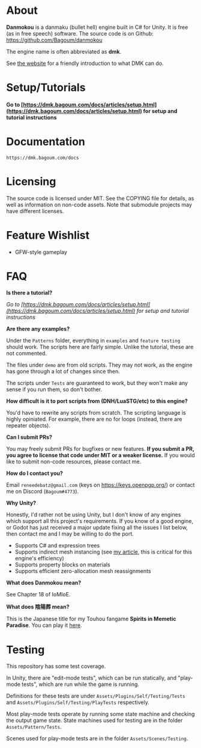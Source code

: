 # About

**Danmokou** is a danmaku (bullet hell) engine built in C# for Unity. It is free (as in free speech) software. The source code is on Github: https://github.com/Bagoum/danmokou

The engine name is often abbreviated as **dmk**.

See [the website](https://dmk.bagoum.com/) for a friendly introduction to what DMK can do.

# Setup/Tutorials

#### Go to [https://dmk.bagoum.com/docs/articles/setup.html](https://dmk.bagoum.com/docs/articles/setup.html) for setup and tutorial instructions

# Documentation

`https://dmk.bagoum.com/docs`

# Licensing

The source code is licensed under MIT. See the COPYING file for details, as well as information on non-code assets. Note that submodule projects may have different licenses.

# Feature Wishlist

- GFW-style gameplay

# FAQ

**Is there a tutorial?**

*Go to [https://dmk.bagoum.com/docs/articles/setup.html](https://dmk.bagoum.com/docs/articles/setup.html) for setup and tutorial instructions*

**Are there any examples?**

Under the `Patterns` folder, everything in `examples` and `feature testing` should work. The scripts here are fairly simple. Unlike the tutorial, these are not commented. 

The files under `demo` are from old scripts. They may not work, as the engine has gone through a lot of changes since then. 

The scripts under `Tests` are guaranteed to work, but they won't make any sense if you run them, so don't bother.

**How difficult is it to port scripts from (DNH/LuaSTG/etc) to this engine?**

You'd have to rewrite any scripts from scratch. The scripting language is highly opiniated. For example, there are no for loops (instead, there are repeater objects). 

**Can I submit PRs?**

You may freely submit PRs for bugfixes or new features. **If you submit a PR, you agree to license that code under MIT or a weaker license.** If you would like to submit non-code resources, please contact me.

**How do I contact you?**

Email `reneedebatz@gmail.com` (keys on https://keys.openpgp.org/) or contact me on Discord (`Bagoum#4773`).

**Why Unity?**

Honestly, I'd rather not be using Unity, but I don't know of any engines which support all this project's requirements. If you know of a good engine, or Godot has just received a major update fixing all the issues I list below, then contact me and I may be willing to do the port. 

- Supports C# and expression trees
- Supports indirect mesh instancing (see [my article](https://medium.com/@bagoum/devlog-002-graphics-drawmeshinstancedindirect-a4024e05737f), this is critical for this engine's efficiency)
- Supports property blocks on materials
- Supports efficient zero-allocation mesh reassignments

**What does Danmokou mean?**

See Chapter 18 of IoMIoE. 

**What does 陰陽葬 mean?**

This is the Japanese title for my Touhou fangame **Spirits in Memetic Paradise**. You can play it [here](https://www.bulletforge.org/u/bagoum/p/dong-fang-yin-yang-zang-spirits-in-memetic-paradise).

# Testing

This repository has some test coverage.

In Unity, there are "edit-mode tests", which can be run statically, and "play-mode tests", which are run while the game is running. 

Definitions for these tests are under `Assets/Plugins/Self/Testing/Tests` and `Assets/Plugins/Self/Testing/PlayTests` respectively.

Most play-mode tests operate by running some state machine and checking the output game state. State machines used for testing are in the folder `Assets/Pattern/Tests`. 

Scenes used for play-mode tests are in the folder `Assets/Scenes/Testing`.

